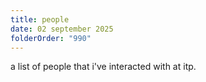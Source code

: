 ```yaml
---
title: people
date: 02 september 2025
folderOrder: "990"
---
```

a list of people that i've interacted with at itp. 